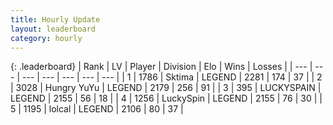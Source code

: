 ```yaml
---
title: Hourly Update
layout: leaderboard
category: hourly
---
```


{: .leaderboard}
| Rank | LV | Player | Division | Elo | Wins | Losses |
| --- | --- | --- | --- | --- | --- | --- |
| <span data-change="0">1</span> | 1786 | <span title="ID: 353063">Sktima</span> | LEGEND | <span data-change="0">2281</span> | <span data-change="0">174</span> | <span data-change="0">37</span> |
| <span data-change="0">2</span> | 3028 | <span title="ID: 164871">Hungry YuYu</span> | LEGEND | <span data-change="0">2179</span> | <span data-change="0">256</span> | <span data-change="0">91</span> |
| <span data-change="0">3</span> | 395 | <span title="ID: 623829">LUCKYSPAIN</span> | LEGEND | <span data-change="0">2155</span> | <span data-change="0">56</span> | <span data-change="0">18</span> |
| <span data-change="0">4</span> | 1256 | <span title="ID: 498412">LuckySpin</span> | LEGEND | <span data-change="0">2155</span> | <span data-change="0">76</span> | <span data-change="0">30</span> |
| <span data-change="2">5</span> | 1195 | <span title="ID: 487583">lolcal</span> | LEGEND | <span data-change="5">2106</span> | <span data-change="2">80</span> | <span data-change="1">37</span> |